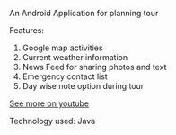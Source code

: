 An Android Application for planning tour

Features:
1. Google map activities
2. Current weather information
3. News Feed for sharing photos and text
4. Emergency contact list
5. Day wise note option during tour

[See more on youtube](https://youtu.be/8tJjDNu83Fg)

Technology used:
Java
